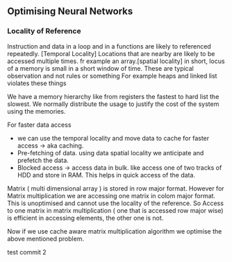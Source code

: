 ## Optimising Neural Networks
### Locality of Reference
Instruction and data in a loop and in a functions are likely to referenced repeatedly. [Temporal Locality]
Locations that are nearby are likely to be accessed multiple times. fr example an array.[spatial locality]
in short, locus of a memory is small in a short window of time.
These are typical observation and not rules or something
For example heaps and linked list violates these things

We have a memory hierarchy like from registers the fastest to hard list the slowest. We normally distribute the usage to justify the cost of the system using the memories.

For faster data access 
- we can use the temporal locality and move data to cache for faster access -> aka caching.
- Pre-fetching of data. using data spatial locality we anticipate and prefetch the data.
- Blocked access -> access data in bulk. like access one of two tracks of HDD and store in RAM. This helps in quick access of the data.

Matrix ( multi dimensional array ) is stored in row major format. However for Matrix multiplication we are accessing one matrix in colom major format. This is unoptimised and cannot use the locality of the reference. So Access to one matrix in matrix multiplication ( one that is accessed row major wise) is efficient in accessing elements, the other one is not.

Now if we use cache aware matrix multiplication algorithm we optimise the above mentioned problem.

test commit 2

